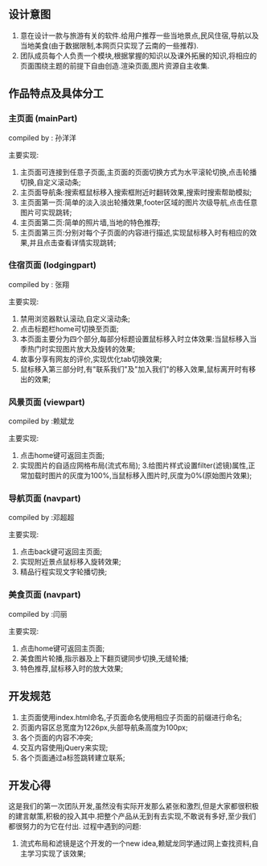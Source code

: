 ## 设计意图

1. 意在设计一款与旅游有关的软件.给用户推荐一些当地景点,民风住宿,导航以及当地美食(由于数据限制,本网页只实现了云南的一些推荐).
2. 团队成员每个人负责一个模块,根据掌握的知识以及课外拓展的知识,将相应的页面围绕主题的前提下自由创造.渲染页面,图片资源自主收集.




## 作品特点及具体分工
### 主页面 (mainPart)     
 compiled by : 孙洋洋

  主要实现:
  1. 主页面可连接到任意子页面,主页面的页面切换方式为水平滚轮切换,点击轮播切换,自定义滚动条;
  2. 主页面导航条:搜索框鼠标移入搜索框附近时翻转效果,搜索时搜索帮助模拟;
  3. 主页面第一页:简单的淡入淡出轮播效果,footer区域的图片次级导航,点击任意图片可实现跳转;
  4. 主页面第二页:简单的照片墙,当地的特色推荐;
  5. 主页面第三页:分别对每个子页面的内容进行描述,实现鼠标移入时有相应的效果,并且点击查看详情实现跳转;

### 住宿页面 (lodgingpart)
 compiled by : 张翔

  主要实现:
  1. 禁用浏览器默认滚动,自定义滚动条;
  2. 点击标题栏home可切换至页面;
  3. 本页面主要分为四个部分,每部分标题设置鼠标移入时立体效果:当鼠标移入当季热门时实现图片放大及旋转的效果;
  4. 故事分享有网友的评价,实现优化tab切换效果;
  5. 鼠标移入第三部分时,有"联系我们"及"加入我们"的移入效果,鼠标离开时有移出的效果;


### 风景页面 (viewpart)
 compiled by :赖斌龙

  主要实现:
  1. 点击home键可返回主页面;
  2. 实现图片的自适应网格布局(流式布局);
    3.给图片样式设置filter(滤镜)属性,正常加载时图片的灰度为100%,当鼠标移入图片时,灰度为0%(原始图片效果);


### 导航页面 (navpart)
 compiled by :邓超超

  主要实现:
  1. 点击back键可返回主页面;
  2. 实现附近景点鼠标移入旋转效果;
  3. 精品行程实现文字轮播切换;


### 美食页面 (navpart)
 compiled by :闫丽

  主要实现:
  1. 点击home键可返回主页面;
  2. 美食图片轮播,指示器及上下翻页键同步切换,无缝轮播;
  3. 特色推荐,鼠标移入时的放大效果;




## 开发规范

1. 主页面使用index.html命名,子页面命名使用相应子页面的前缀进行命名;
2. 页面内容区总宽度为1226px,头部导航条高度为100px;
3. 各个页面的内容不冲突;
4. 交互内容使用jQuery来实现;
5. 各个页面通过a标签跳转建立联系;




## 开发心得
这是我们的第一次团队开发,虽然没有实际开发那么紧张和激烈,但是大家都很积极的建言献策,积极的投入其中.把整个产品从无到有去实现,不敢说有多好,至少我们都很努力的为它在付出.
过程中遇到的问题:
1. 流式布局和滤镜是这个开发的一个new idea,赖斌龙同学通过网上查找资料,自主学习实现了该效果;


